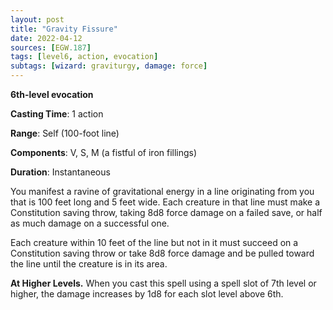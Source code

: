 ```yaml
---
layout: post
title: "Gravity Fissure"
date: 2022-04-12
sources: [EGW.187]
tags: [level6, action, evocation]
subtags: [wizard: graviturgy, damage: force]
---
```


**6th-level evocation**

**Casting Time**: 1 action

**Range**: Self (100-foot line)

**Components**: V, S, M (a fistful of iron fillings)

**Duration**: Instantaneous

You manifest a ravine of gravitational energy in a line originating from you that is 100 feet long and 5 feet wide. Each creature in that line must make a Constitution saving throw, taking 8d8 force damage on a failed save, or half as much damage on a successful one.

Each creature within 10 feet of the line but not in it must succeed on a Constitution saving throw or take 8d8 force damage and be pulled toward the line until the creature is in its area.

**At Higher Levels.** When you cast this spell using a spell slot of 7th level or higher, the damage increases by 1d8 for each slot level above 6th.
